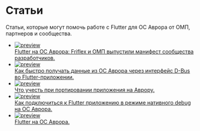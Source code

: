 # Статьи

Статьи, которые могут помочь работе с Flutter для ОС Аврора от ОМП, партнеров и сообщества.

<ul class="publication">
    <li>
        <a target="_blank" href="https://habr.com/ru/companies/friflex/articles/799855/">
            <img src="https://habrastorage.org/r/w780/getpro/habr/upload_files/cf9/140/d49/cf9140d494284bda48a95865a4d76877.jpeg" alt="preview"/>
            <div class="title">Flutter на ОС Аврора: Friflex и ОМП выпустили манифест сообщества разработчиков.</div>
        </a>
    </li>
    <li>
        <a target="_blank" href="https://habr.com/ru/companies/friflex/articles/799855/">
            <img src="https://habrastorage.org/r/w1560/getpro/habr/upload_files/e08/c4a/9b2/e08c4a9b24a3e66194246d0a29a3a2fe.jpg" alt="preview"/>
            <div class="title">Как быстро получать данные из ОС Аврора через интерфейс D-Bus во Flutter-приложении.</div>
        </a>
    </li>
    <li>
        <a target="_blank" href="https://habr.com/ru/companies/friflex/articles/794024/">
            <img src="https://habrastorage.org/r/w1560/getpro/habr/upload_files/1b6/cc9/f46/1b6cc9f46df118a70263de9594e244b3.jpg" alt="preview"/>
            <div class="title">Что учесть при портировании приложения на Аврору.</div>
        </a>
    </li>
    <li>
        <a target="_blank" href="https://habr.com/ru/companies/friflex/articles/773028/">
            <img src="https://habrastorage.org/r/w780/getpro/habr/upload_files/c84/fba/e08/c84fbae08683763bc2c8e077b52177e4.jpg" alt="preview"/>
            <div class="title">Как подключиться к Flutter приложению в режиме нативного debug на ОС Аврора.</div>
        </a>
    </li>
    <li>
        <a target="_blank" href="https://habr.com/ru/articles/761176/">
            <img src="https://habrastorage.org/r/w1560/getpro/habr/upload_files/27e/04c/5ef/27e04c5ef2a2aa691ffbb8948186e8ed.png" alt="preview"/>
            <div class="title">Flutter на ОС Аврора.</div>
        </a>
    </li>
</ul>
